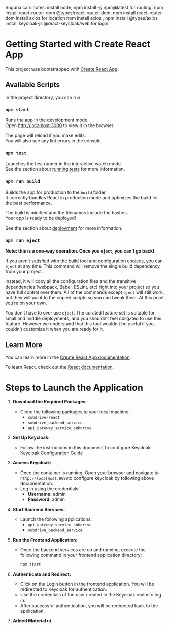 Suguna cars notes:
install node,
 npm install -g npm@latest
for routing: npm install react-router-dom @types/react-router-dom,  npm install react-router-dom
install axios for location  npm install axios   , npm install @types/axios, 
install  keycloak-js @react-keycloak/web for login.

# Getting Started with Create React App

This project was bootstrapped with [Create React App](https://github.com/facebook/create-react-app).

## Available Scripts

In the project directory, you can run:

### `npm start`

Runs the app in the development mode.\
Open [http://localhost:3000](http://localhost:3000) to view it in the browser.

The page will reload if you make edits.\
You will also see any lint errors in the console.

### `npm test`

Launches the test runner in the interactive watch mode.\
See the section about [running tests](https://facebook.github.io/create-react-app/docs/running-tests) for more information.

### `npm run build`

Builds the app for production to the `build` folder.\
It correctly bundles React in production mode and optimizes the build for the best performance.

The build is minified and the filenames include the hashes.\
Your app is ready to be deployed!

See the section about [deployment](https://facebook.github.io/create-react-app/docs/deployment) for more information.

### `npm run eject`

**Note: this is a one-way operation. Once you `eject`, you can’t go back!**

If you aren’t satisfied with the build tool and configuration choices, you can `eject` at any time. This command will remove the single build dependency from your project.

Instead, it will copy all the configuration files and the transitive dependencies (webpack, Babel, ESLint, etc) right into your project so you have full control over them. All of the commands except `eject` will still work, but they will point to the copied scripts so you can tweak them. At this point you’re on your own.

You don’t have to ever use `eject`. The curated feature set is suitable for small and middle deployments, and you shouldn’t feel obligated to use this feature. However we understand that this tool wouldn’t be useful if you couldn’t customize it when you are ready for it.

## Learn More

You can learn more in the [Create React App documentation](https://facebook.github.io/create-react-app/docs/getting-started).

To learn React, check out the [React documentation](https://reactjs.org/).


# Steps to Launch the Application

1. **Download the Required Packages:**
   - Clone the following packages to your local machine:
     - `subdrive-react`
     - `subdrive_backend_service`
     - `api_gateway_service_subdrive`

2. **Set Up Keycloak:**
   - Follow the instructions in this document to configure Keycloak: 
     [Keycloak Configuration Guide](https://subdrive3rentals.atlassian.net/wiki/spaces/~712020ec3daae59c2d4b53b467e689f919e45d/pages/8224770/KeyCloak+-+Identity+Access+Management+IAM)

3. **Access Keycloak:**
   - Once the container is running, Open your browser and navigate to `http://localhost:8080`to configure keycloak by following above documentation.
   - Log in using the credentials:
     - **Username:** admin
     - **Password:** admin

4. **Start Backend Services:**
   - Launch the following applications:
     - `api_gateway_service_subdrive`
     - `subdrive_backend_service`

5. **Run the Frontend Application:**
   - Once the backend services are up and running, execute the following command in your frontend application directory:
     ```bash
     npm start
     ```

6. **Authenticate and Redirect:**
   - Click on the Login button in the frontend application. You will be redirected to Keycloak for authentication.
   - Use the credentials of the user created in the Keycloak realm to log in.
   - After successful authentication, you will be redirected back to the application.

 7. **Added Material ui**

